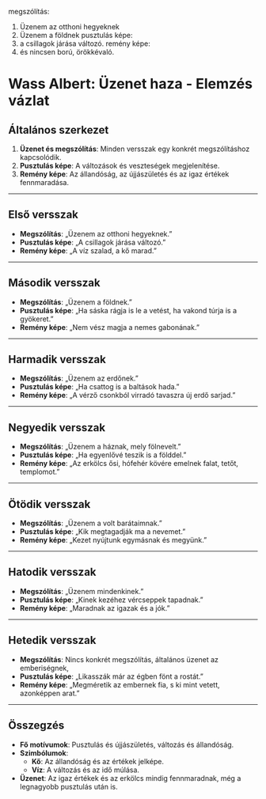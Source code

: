 megszólítás: 
1. Üzenem az otthoni hegyeknek
2. Üzenem a földnek
pusztulás képe: 
1. a csillagok járása változó.
remény képe: 
1. és nincsen ború, örökkévaló.

# Wass Albert: Üzenet haza - Elemzés vázlat

## Általános szerkezet
1. **Üzenet és megszólítás**: Minden versszak egy konkrét megszólításhoz kapcsolódik.
2. **Pusztulás képe**: A változások és veszteségek megjelenítése.
3. **Remény képe**: Az állandóság, az újjászületés és az igaz értékek fennmaradása.

---

## Első versszak
- **Megszólítás**: „Üzenem az otthoni hegyeknek.”
- **Pusztulás képe**: „A csillagok járása változó.”
- **Remény képe**: „A víz szalad, a kő marad.”

---

## Második versszak
- **Megszólítás**: „Üzenem a földnek.”
- **Pusztulás képe**: „Ha sáska rágja is le a vetést, ha vakond túrja is a gyökeret.”
- **Remény képe**: „Nem vész magja a nemes gabonának.”

---

## Harmadik versszak
- **Megszólítás**: „Üzenem az erdőnek.”
- **Pusztulás képe**: „Ha csattog is a baltások hada.”
- **Remény képe**: „A vérző csonkból virradó tavaszra új erdő sarjad.”

---

## Negyedik versszak
- **Megszólítás**: „Üzenem a háznak, mely fölnevelt.”
- **Pusztulás képe**: „Ha egyenlővé teszik is a földdel.”
- **Remény képe**: „Az erkölcs ősi, hófehér kövére emelnek falat, tetőt, templomot.”

---

## Ötödik versszak
- **Megszólítás**: „Üzenem a volt barátaimnak.”
- **Pusztulás képe**: „Kik megtagadják ma a nevemet.”
- **Remény képe**: „Kezet nyújtunk egymásnak és megyünk.”

---

## Hatodik versszak
- **Megszólítás**: „Üzenem mindenkinek.”
- **Pusztulás képe**: „Kinek kezéhez vércseppek tapadnak.”
- **Remény képe**: „Maradnak az igazak és a jók.”

---

## Hetedik versszak
- **Megszólítás**: Nincs konkrét megszólítás, általános üzenet az emberiségnek, 
- **Pusztulás képe**: „Likasszák már az égben fönt a rostát.”
- **Remény képe**: „Megméretik az embernek fia, s ki mint vetett, azonképpen arat.”

---

## Összegzés
- **Fő motívumok**: Pusztulás és újjászületés, változás és állandóság.
- **Szimbólumok**: 
  - **Kő**: Az állandóság és az értékek jelképe.
  - **Víz**: A változás és az idő múlása.
- **Üzenet**: Az igaz értékek és az erkölcs mindig fennmaradnak, még a legnagyobb pusztulás után is.